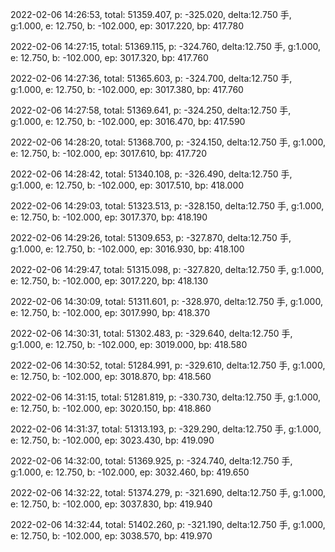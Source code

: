 2022-02-06 14:26:53, total: 51359.407, p: -325.020, delta:12.750 手, g:1.000, e: 12.750, b: -102.000, ep: 3017.220, bp: 417.780

2022-02-06 14:27:15, total: 51369.115, p: -324.760, delta:12.750 手, g:1.000, e: 12.750, b: -102.000, ep: 3017.320, bp: 417.760

2022-02-06 14:27:36, total: 51365.603, p: -324.700, delta:12.750 手, g:1.000, e: 12.750, b: -102.000, ep: 3017.380, bp: 417.760

2022-02-06 14:27:58, total: 51369.641, p: -324.250, delta:12.750 手, g:1.000, e: 12.750, b: -102.000, ep: 3016.470, bp: 417.590

2022-02-06 14:28:20, total: 51368.700, p: -324.150, delta:12.750 手, g:1.000, e: 12.750, b: -102.000, ep: 3017.610, bp: 417.720

2022-02-06 14:28:42, total: 51340.108, p: -326.490, delta:12.750 手, g:1.000, e: 12.750, b: -102.000, ep: 3017.510, bp: 418.000

2022-02-06 14:29:03, total: 51323.513, p: -328.150, delta:12.750 手, g:1.000, e: 12.750, b: -102.000, ep: 3017.370, bp: 418.190

2022-02-06 14:29:26, total: 51309.653, p: -327.870, delta:12.750 手, g:1.000, e: 12.750, b: -102.000, ep: 3016.930, bp: 418.100

2022-02-06 14:29:47, total: 51315.098, p: -327.820, delta:12.750 手, g:1.000, e: 12.750, b: -102.000, ep: 3017.220, bp: 418.130

2022-02-06 14:30:09, total: 51311.601, p: -328.970, delta:12.750 手, g:1.000, e: 12.750, b: -102.000, ep: 3017.990, bp: 418.370

2022-02-06 14:30:31, total: 51302.483, p: -329.640, delta:12.750 手, g:1.000, e: 12.750, b: -102.000, ep: 3019.000, bp: 418.580

2022-02-06 14:30:52, total: 51284.991, p: -329.610, delta:12.750 手, g:1.000, e: 12.750, b: -102.000, ep: 3018.870, bp: 418.560

2022-02-06 14:31:15, total: 51281.819, p: -330.730, delta:12.750 手, g:1.000, e: 12.750, b: -102.000, ep: 3020.150, bp: 418.860

2022-02-06 14:31:37, total: 51313.193, p: -329.290, delta:12.750 手, g:1.000, e: 12.750, b: -102.000, ep: 3023.430, bp: 419.090

2022-02-06 14:32:00, total: 51369.925, p: -324.740, delta:12.750 手, g:1.000, e: 12.750, b: -102.000, ep: 3032.460, bp: 419.650

2022-02-06 14:32:22, total: 51374.279, p: -321.690, delta:12.750 手, g:1.000, e: 12.750, b: -102.000, ep: 3037.830, bp: 419.940

2022-02-06 14:32:44, total: 51402.260, p: -321.190, delta:12.750 手, g:1.000, e: 12.750, b: -102.000, ep: 3038.570, bp: 419.970